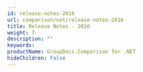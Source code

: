 ```yaml
---
id: release-notes-2016
url: comparison/net/release-notes-2016
title: Release Notes - 2016
weight: 7
description: ""
keywords: 
productName: GroupDocs.Comparison for .NET
hideChildren: False
---
```

